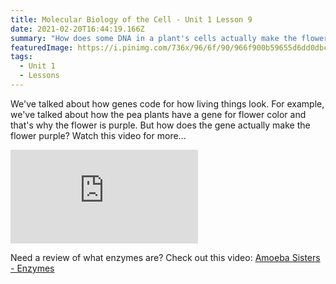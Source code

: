 ```yaml
---
title: Molecular Biology of the Cell - Unit 1 Lesson 9
date: 2021-02-20T16:44:19.166Z
summary: "How does some DNA in a plant's cells actually make the flower purple? "
featuredImage: https://i.pinimg.com/736x/96/6f/90/966f900b59655d6dd0dbc55d99ff148f--cell-wall-photos-of-flowers.jpg
tags:
  - Unit 1
  - Lessons
---
```

We've talked about how genes code for how living things look. For example, we've talked about how the pea plants have a gene for flower color and that's why the flower is purple. But how does the gene actually make the flower purple? Watch this video for more...

<div class="youtube-container"><iframe class="responsive-iframe" src="https://drive.google.com/file/d/1bK6BxfMSX3pSiAWsCUGBBq1nnRYr6riX/preview" frameborder="0" allow="accelerometer; autoplay; clipboard-write; encrypted-media; gyroscope; picture-in-picture" allowfullscreen></iframe></div>

Need a review of what enzymes are? Check out this video: [Amoeba Sisters - Enzymes](https://www.youtube.com/watch?v=qgVFkRn8f10)